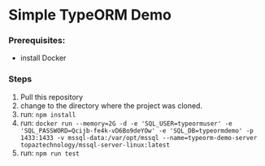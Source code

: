Simple TypeORM Demo
===

### Prerequisites:  
* install Docker 

### Steps
1. Pull this repository
2. change to the directory where the project was cloned.
3. run: ```npm install```
4. run: ```docker run --memory=2G -d -e 'SQL_USER=typeormuser' -e 'SQL_PASSWORD=Qcijb-fe4k-vD6Bo9deYOw' -e 'SQL_DB=typeormdemo' -p 1433:1433 -v mssql-data:/var/opt/mssql --name=typeorm-demo-server topaztechnology/mssql-server-linux:latest```
5. run: ```npm run test```